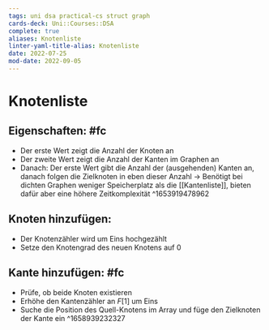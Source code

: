 ```yaml
---
tags: uni dsa practical-cs struct graph
cards-deck: Uni::Courses::DSA
complete: true
aliases: Knotenliste
linter-yaml-title-alias: Knotenliste
date: 2022-07-25
mod-date: 2022-09-05
---
```


# Knotenliste

## Eigenschaften: #fc
- Der erste Wert zeigt die Anzahl der Knoten an
- Der zweite Wert zeigt die Anzahl der Kanten im Graphen an
- Danach: Der erste Wert gibt die Anzahl der (ausgehenden) Kanten an, danach folgen die Zielknoten in eben dieser Anzahl
-> Benötigt bei dichten Graphen weniger Speicherplatz als die [[Kantenliste]], bieten dafür aber eine höhere Zeitkomplexität
^1653919478962

## Knoten hinzufügen:
- Der Knotenzähler wird um Eins hochgezählt
- Setze den Knotengrad des neuen Knotens auf 0

## Kante hinzufügen: #fc
- Prüfe, ob beide Knoten existieren
- Erhöhe den Kantenzähler an $F[1]$ um Eins
- Suche die Position des Quell-Knotens im Array und füge den Zielknoten der Kante ein
^1658939232327
